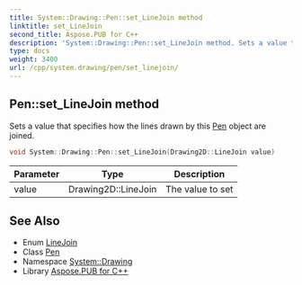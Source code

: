 ```yaml
---
title: System::Drawing::Pen::set_LineJoin method
linktitle: set_LineJoin
second_title: Aspose.PUB for C++
description: 'System::Drawing::Pen::set_LineJoin method. Sets a value that specifies how the lines drawn by this Pen object are joined in C++.'
type: docs
weight: 3400
url: /cpp/system.drawing/pen/set_linejoin/
---
```

## Pen::set_LineJoin method


Sets a value that specifies how the lines drawn by this [Pen](../) object are joined.

```cpp
void System::Drawing::Pen::set_LineJoin(Drawing2D::LineJoin value)
```


| Parameter | Type | Description |
| --- | --- | --- |
| value | Drawing2D::LineJoin | The value to set |

## See Also

* Enum [LineJoin](../../../system.drawing.drawing2d/linejoin/)
* Class [Pen](../)
* Namespace [System::Drawing](../../)
* Library [Aspose.PUB for C++](../../../)
